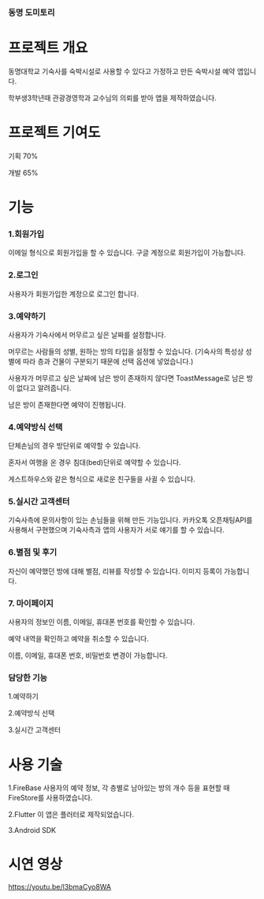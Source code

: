 ### 동명 도미토리

# **프로젝트 개요**

동명대학교 기숙사를 숙박시설로 사용할 수 있다고 가정하고 만든 숙박시설 예약 앱입니다.

학부생3학년때 관광경영학과 교수님의 의뢰를 받아 앱을 제작하였습니다.

# **프로젝트 기여도**

기획 70%

개발 65%

# **기능**

### 1.회원가입

이메일 형식으로 회원가입을 할 수 있습니다. 구글 계정으로 회원가입이 가능합니다.

### 2.로그인

사용자가 회원가입한 계정으로 로그인 합니다.

### 3.예약하기

사용자가 기숙사에서 머무르고 싶은 날짜를 설정합니다. 

머무르는 사람들의 성별, 원하는 방의 타입을 설정할 수 있습니다. (기숙사의 특성상 성별에 따라 층과 건물이 구분되기 때문에 선택 옵션에 넣었습니다.)

사용자가 머무르고 싶은 날짜에 남은 방이 존재하지 않다면 ToastMessage로 남은 방이 없다고 알려줍니다.

남은 방이 존재한다면 예약이 진행됩니다.

### 4.예약방식 선택

단체손님의 경우 방단위로 예약할 수 있습니다.

혼자서 여행을 온 경우 침대(bed)단위로 예약할 수 있습니다. 

게스트하우스와 같은 형식으로 새로운 친구들을 사귈 수 있습니다.

### 5.실시간 고객센터

기숙사측에 문의사항이 있는 손님들을 위해 만든 기능입니다.
카카오톡 오픈채팅API를 사용해서 구현했으며 기숙사측과 앱의 사용자가 서로 얘기를 할 수 있습니다.

### 6.별점 및 후기

자신이 예약했던 방에 대해 별점, 리뷰를 작성할 수 있습니다. 이미지 등록이 가능합니다.


### 7. 마이페이지

사용자의 정보인 이름, 이메일, 휴대폰 번호를 확인할 수 있습니다. 


예약 내역을 확인하고 예약을 취소할 수 있습니다.

이름, 이메일, 휴대폰 번호, 비밀번호 변경이 가능합니다.


### **담당한 기능**

1.예약하기

2.예약방식 선택

3.실시간 고객센터

# **사용 기술**

1.FireBase
사용자의 예약 정보, 각 층별로 남아있는 방의 개수 등을 표현할 때 FireStore를 사용하였습니다.

2.Flutter
이 앱은 플러터로 제작되었습니다.

3.Android SDK


# **시연 영상**
https://youtu.be/l3bmaCyo8WA




